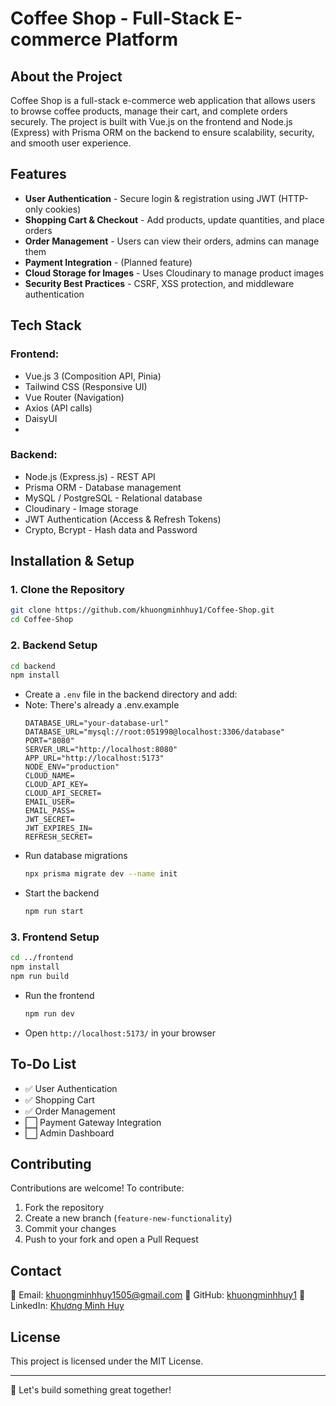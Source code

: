 # Coffee Shop - Full-Stack E-commerce Platform

## About the Project
Coffee Shop is a full-stack e-commerce web application that allows users to browse coffee products, manage their cart, and complete orders securely. The project is built with Vue.js on the frontend and Node.js (Express) with Prisma ORM on the backend to ensure scalability, security, and smooth user experience.

## Features
- **User Authentication** - Secure login & registration using JWT (HTTP-only cookies)
- **Shopping Cart & Checkout** - Add products, update quantities, and place orders
- **Order Management** - Users can view their orders, admins can manage them
- **Payment Integration** - (Planned feature)
- **Cloud Storage for Images** - Uses Cloudinary to manage product images
- **Security Best Practices** - CSRF, XSS protection, and middleware authentication

## Tech Stack
### Frontend:
- Vue.js 3 (Composition API, Pinia)
- Tailwind CSS (Responsive UI)
- Vue Router (Navigation)
- Axios (API calls)
- DaisyUI
- 
### Backend:
- Node.js (Express.js) - REST API
- Prisma ORM - Database management
- MySQL / PostgreSQL - Relational database
- Cloudinary - Image storage
- JWT Authentication (Access & Refresh Tokens)
- Crypto, Bcrypt - Hash data and Password
## Installation & Setup
### 1. Clone the Repository
```sh
git clone https://github.com/khuongminhhuy1/Coffee-Shop.git
cd Coffee-Shop
```

### 2. Backend Setup
```sh
cd backend
npm install
```
- Create a `.env` file in the backend directory and add:
- Note: There's already a .env.example
  ```env
  DATABASE_URL="your-database-url"
  DATABASE_URL="mysql://root:051998@localhost:3306/database"
  PORT="8080"
  SERVER_URL="http://localhost:8080"
  APP_URL="http://localhost:5173"
  NODE_ENV="production"
  CLOUD_NAME=
  CLOUD_API_KEY=
  CLOUD_API_SECRET=
  EMAIL_USER=
  EMAIL_PASS=
  JWT_SECRET=
  JWT_EXPIRES_IN=
  REFRESH_SECRET=
  ```
- Run database migrations
  ```sh
  npx prisma migrate dev --name init
  ```
- Start the backend
  ```sh
  npm run start
  ```

### 3. Frontend Setup
```sh
cd ../frontend
npm install
npm run build
```
- Run the frontend
  ```sh
  npm run dev
  ```
- Open `http://localhost:5173/` in your browser

## To-Do List
- ✅ User Authentication
- ✅ Shopping Cart
- ✅ Order Management
- ⬜ Payment Gateway Integration
- ⬜ Admin Dashboard

## Contributing
Contributions are welcome! To contribute:
1. Fork the repository
2. Create a new branch (`feature-new-functionality`)
3. Commit your changes
4. Push to your fork and open a Pull Request

## Contact
📧 Email: khuongminhhuy1505@gmail.com
🔗 GitHub: [khuongminhhuy1](https://github.com/khuongminhhuy1)
🔗 LinkedIn: [Khương Minh Huy](https://www.linkedin.com/in/khuong-minh-huy/)

## License
This project is licensed under the MIT License.

---
🚀 Let's build something great together!

